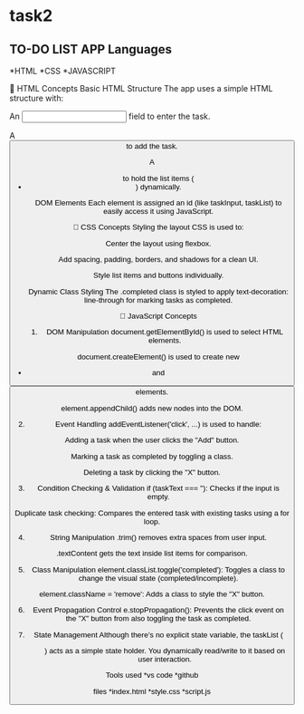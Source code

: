 # task2
TO-DO LIST APP
Languages
-----
*HTML
*CSS
*JAVASCRIPT


🧩 HTML Concepts
Basic HTML Structure
The app uses a simple HTML structure with:

An <input> field to enter the task.

A <button> to add the task.

A <ul> to hold the list items (<li>) dynamically.

DOM Elements
Each element is assigned an id (like taskInput, taskList) to easily access it using JavaScript.

🎨 CSS Concepts
Styling the layout
CSS is used to:

Center the layout using flexbox.

Add spacing, padding, borders, and shadows for a clean UI.

Style list items and buttons individually.

Dynamic Class Styling
The .completed class is styled to apply text-decoration: line-through for marking tasks as completed.

📜 JavaScript Concepts
1. DOM Manipulation
document.getElementById() is used to select HTML elements.

document.createElement() is used to create new <li> and <button> elements.

element.appendChild() adds new nodes into the DOM.

2. Event Handling
addEventListener('click', ...) is used to handle:

Adding a task when the user clicks the "Add" button.

Marking a task as completed by toggling a class.

Deleting a task by clicking the "X" button.

3. Condition Checking & Validation
if (taskText === ''): Checks if the input is empty.

Duplicate task checking: Compares the entered task with existing tasks using a for loop.

4. String Manipulation
.trim() removes extra spaces from user input.

.textContent gets the text inside list items for comparison.

5. Class Manipulation
element.classList.toggle('completed'): Toggles a class to change the visual state (completed/incomplete).

element.className = 'remove': Adds a class to style the "X" button.

6. Event Propagation Control
e.stopPropagation(): Prevents the click event on the "X" button from also toggling the task as completed.

7. State Management
Although there’s no explicit state variable, the taskList (<ul>) acts as a simple state holder. You dynamically read/write to it based on user interaction.



Tools used
*vs code
*github

files
*index.html
*style.css
*script.js


